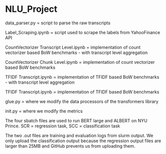 # NLU_Project

data_parser.py = script to parse the raw transcripts

Label_Scraping.ipynb = script used to scrape the labels from YahooFinance API

CountVectorizer Transcript Level.ipynb = implementation of count vectorizer based BoW benchmarks - with transcript level aggregation

CountVectorizer Chunk Level.ipynb = implementation of count vectorizer based BoW benchmarks

TFIDF Transcript.ipynb = implementation of TFIDF based BoW benchmarks - with transcript level aggregation

TFIDF Transcript.ipynb = implementation of TFIDF based BoW benchmarks

glue.py = where we modify the data processors of the transformers library

init.py = where we modify the metrics


The four sbatch files are used to run BERT large and ALBERT on NYU Prince. SCR = regression task, SCC = classification task

The two .out files are training and evaluation logs from slurm output. We only upload the classification output because the regression output files are larger than 25MB and GitHub prevents us from uploading them.
